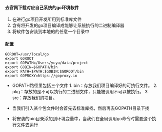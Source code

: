 #### 去官网下载对应自己系统的go环境软件

1. 在进行go项目开发所用到标准库文件
2. 含有将开发的go项目编译成能够让系统执行的二进制编译器
3. 将软件包安装到本地的的任意一个目录中

#### 配置

```
GOROOT=/usr/local/go
export GOROOT
export GOPATH=/Users/yuyu/data/project
export GOBIN=$GOPATH/bin
export PATH=$PATH:$GOBIN:$GOROOT/bin
export GOPROXY=https://goproxy.io
```

+ GOPATH路径里包括三个文件
		1. bin：存放我们项目编译好的可执行文件。
	2. pkg：存放的是不可以执行的二进制文件，只能被调用不可以被执行。
	3. src：存放我们的项目。
	
+ 当我们引入某个包文件时会首先去标准库找，然后再去GOPATH目录下找

+ 将安装的bin目录添加到环境变量中，当我们在全局调用go命令时需要这个执行文件去运行

   

